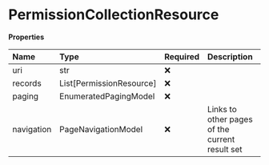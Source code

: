 # PermissionCollectionResource

**Properties**

| Name       | Type                     | Required | Description                                    |
| :--------- | :----------------------- | :------- | :--------------------------------------------- |
| uri        | str                      | ❌       |                                                |
| records    | List[PermissionResource] | ❌       |                                                |
| paging     | EnumeratedPagingModel    | ❌       |                                                |
| navigation | PageNavigationModel      | ❌       | Links to other pages of the current result set |

<!-- This file was generated by liblab | https://liblab.com/ -->
